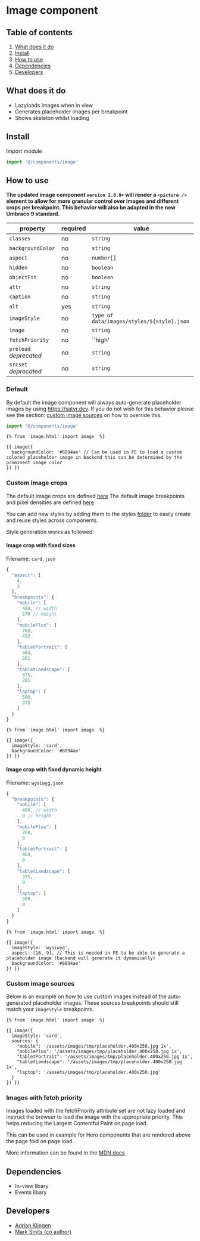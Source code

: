 # Image component

## Table of contents

1. [What does it do](#markdown-header-what-does-it-do)
2. [Install](#markdown-header-install)
3. [How to use](#markdown-header-how-to-use)
4. [Dependencies](#markdown-header-dependencies)
5. [Developers](#markdown-header-developers)

## What does it do

- Lazyloads images when in view
- Generates placeholder images per breakpoint
- Shows skeleton whilst loading

## Install

Import module

```javascript
import '@/components/image'
```

## How to use

**The updated image component `version 2.0.0+` will render a `<picture />` element to allow for more granular control over images and different crops per breakpoint. This behavior will also be adapted in the new Umbraco 9 standard.**

| property               | required | value                                      |
| ---------------------- | -------- | ------------------------------------------ |
| `classes`              | no       | `string`                                   |
| `backgroundColor`      | no       | `string`                                   |
| `aspect`               | no       | `number[]`                                 |
| `hidden`               | no       | `boolean`                                  |
| `objectFit`            | no       | `boolean`                                  |
| `attr`                 | no       | `string`                                   |
| `caption`              | no       | `string`                                   |
| `alt`                  | yes      | `string`                                   |
| `imageStyle`           | no       | `type of data/images/styles/${style}.json` |
| `image`                | no       | `string`                                   |
| `fetchPriority`        | no       | `'high' | 'low' | 'auto'`                  |
| `preload` _deprecated_ | no       | `string`                                   |
| `srcset` _deprecated_  | no       | `string`                                   |
### Default

By default the image component will always auto-generate placeholder images by using https://satyr.dev.
If you do not wish for this behavior please see the section: [custom image sources](#markdown-header-custom-image-sources) on how to override this.

```javascript
import '@/components/image'
```

```htmlmixed
{% from 'image.html' import image  %}

{{ image({
  backgroundColor: '#8894ae' // Can be used in FE to load a custom colored placeholder image in backend this can be determined by the prominent image color
}) }}
```

### Custom image crops

The default image crops are defined [here](/source/data/images/styles/default.json)
The default image breakpoints and pixel densities are defined [here](/source/data/images/breakpoints.json)

You can add new styles by adding them to the styles [folder](/source/data/images/styles/) to easily create and reuse styles across components.

Style generation works as followed:

#### Image crop with fixed sizes

Filename: `card.json`

```javascript
{
  "aspect": [
    4,
    3
  ],
  "breakpoints": {
    "mobile": [
      480, // width
      270 // height
    ],
    "mobilePlus": [
      768,
      432
    ],
    "tabletPortrait": [
      464,
      261
    ],
    "tabletLandscape": [
      375,
      281
    ],
    "laptop": [
      500,
      375
    ]
  }
}
```

```htmlmixed
{% from 'image.html' import image  %}

{{ image({
  imageStyle: 'card',
  backgroundColor: '#8894ae'
}) }}
```

#### Image crop with fixed dynamic height

Filename: `wysiwyg.json`

```javascript
{
  "breakpoints": {
    "mobile": [
      480, // width
      0 // height
    ],
    "mobilePlus": [
      768,
      0
    ],
    "tabletPortrait": [
      464,
      0
    ],
    "tabletLandscape": [
      375,
      0
    ],
    "laptop": [
      500,
      0
    ]
  }
}
```

```htmlmixed
{% from 'image.html' import image  %}

{{ image({
  imageStyle: 'wysiwyg',
  aspect: [16, 9], // This is needed in FE to be able to generate a placeholder image (backend will generate it dynamically)
  backgroundColor: '#8894ae'
}) }}
```

### Custom image sources

Below is an example on how to use custom images instead of the auto-generated placeholder images.
These sources breakpoints should still match your `imageStyle` breakpoints.

```htmlmixed
{% from 'image.html' import image  %}

{{ image({
  imageStyle: 'card',
  sources: {
    "mobile": '/assets/images/tmp/placeholder.400x250.jpg 1x',
    "mobilePlus": '/assets/images/tmp/placeholder.400x250.jpg 1x',
    "tabletPortrait": '/assets/images/tmp/placeholder.400x250.jpg 1x',
    "tabletLandscape": '/assets/images/tmp/placeholder.400x250.jpg 1x',
    "laptop": '/assets/images/tmp/placeholder.400x250.jpg'
  }
}) }}
```

### Images with fetch priority
Images loaded with the fetchPriority attribute set are not lazy loaded and instruct the browser to load the image with the appropriate priority. This helps reducing the Largest Contentful Paint on page load.

This can be used in example for Hero components that are rendered above the page fold on page load.

More information can be found in the [MDN docs](https://developer.mozilla.org/en-US/docs/Web/API/HTMLImageElement/fetchPriority)



## Dependencies

- In-view libary
- Events libary

## Developers

- [Adrian Klingen](mailto:adrian.klingen@deptagency.com)
- [Mark Smits (co author)](mailto:mark.smits@deptagency.com)

